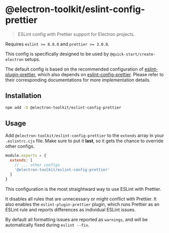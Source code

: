 # @electron-toolkit/eslint-config-prettier

> ESLint config with Prettier support for Electron projects.

Requires `eslint >= 8.0.0` and `prettier >= 3.0.0`.

This config is specifically designed to be used by `@quick-start/create-electron` setups.

The default config is based on the recommended configuration of [eslint-plugin-prettier](https://github.com/prettier/eslint-plugin-prettier/#recommended-configuration), which also depends on [eslint-config-prettier](https://github.com/prettier/eslint-config-prettier). Please refer to their corresponding documentations for more implementation details.

## Installation

```sh
npm add -D @electron-toolkit/eslint-config-prettier
```

## Usage

Add `@electron-toolkit/eslint-config-prettier` to the `extends` array in your `.eslintrc.cjs` file. Make sure to put it **last**, so it gets the chance to override other configs.

```js
module.exports = {
  extends: [
    // ... other configs
    '@electron-toolkit/eslint-config-prettier'
  ]
}
```

This configuration is the most straightward way to use ESLint with Prettier.

It disables all rules that are unnecessary or might conflict with Prettier. It also enables the `eslint-plugin-prettier` plugin, which runs Prettier as an ESLint rule and reports differences as individual ESLint issues.

By default all formatting issues are reported as `warnings`, and will be automatically fixed during `eslint --fix`.

